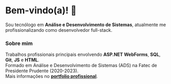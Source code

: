 # Bem-vindo(a)! :wave:
Sou tecnólogo em **Análise e Desenvolvimento de Sistemas**, atualmente me profissionalizando como desenvolvedor full-stack.

### Sobre mim
Trabalhos profissionais principais envolvendo **ASP.NET WebForms**, **SQL**, **Git**, **JS** e **HTML**. <br>
Formado em Análise e Desenvolvimento de Sistemas (ADS) na Fatec de Presidente Prudente (2020-2023). <br>
Mais informações no **[portfolio profissional](https://guilherm-hsbe.github.io/Portfolio/)**.
